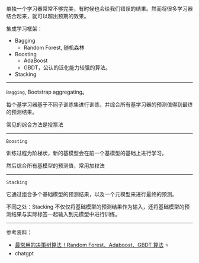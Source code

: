 
单独一个学习器常常不够完美，有时候也会给我们错误的结果。然而将很多学习器结合起来，就可以超出预期的效果。

集成学习框架：
- Bagging
  - Random Forest, 随机森林
- Boosting
  - AdaBoost
  - GBDT，公认的泛化能力较强的算法。
- Stacking


------------

`Bagging`, Bootstrap aggregating。

每个基学习器基于不同子训练集进行训练，并综合所有基学习器的预测值得到最终的预测结果。

常见的综合方法是投票法

------------

`Boosting` 

训练过程为阶梯状，新的基模型会在前一个基模型的基础上进行学习。

然后综合所有基模型的预测值，常用加权法


------------

`Stacking`

它通过组合多个基础模型的预测结果，以及一个元模型来进行最终的预测。

不同之处：Stacking 不仅仅将基础模型的预测结果作为输入，还将基础模型的预测结果与实际标签一起输入到元模型中进行训练。






--------------------

参考资料：
- [最常用的决策树算法！Random Forest、Adaboost、GBDT 算法](https://mp.weixin.qq.com/s/2pLC58IqSsocRpZls5dmFw) ⭐️
- chatgpt